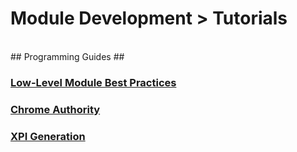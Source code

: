 # Module Development > Tutorials #
<br>
## Programming Guides ##

### [Low-Level Module Best Practices](#guide/module-development/best-practices) ###

### [Chrome Authority](#guide/module-development/chrome) ###

### [XPI Generation](#guide/module-development/xpi) ###
